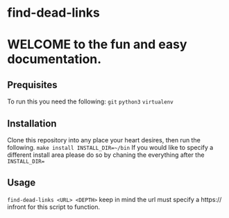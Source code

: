 # find-dead-links
# WELCOME to the fun and easy documentation.
## Prequisites
To run this you need the following:
`git`
`python3`
`virtualenv`
## Installation
Clone this repository into any place your heart desires, then run the following. `make install INSTALL_DIR=~/bin`
If you would like to specify a different install area please do so by chaning the everything after the `INSTALL_DIR=`
## Usage
`find-dead-links <URL> <DEPTH>`
keep in mind the url must specify a https:// infront for this script to function.
